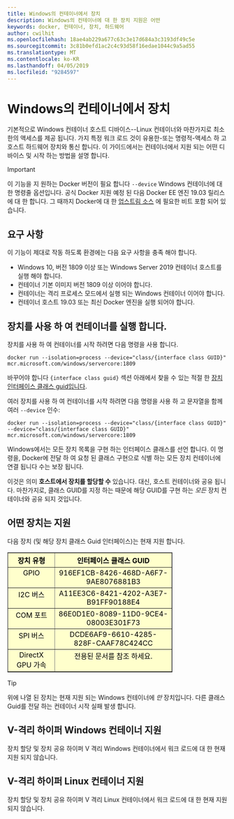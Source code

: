```yaml
---
title: Windows의 컨테이너에서 장치
description: Windows의 컨테이너에 대 한 장치 지원은 어떤
keywords: docker, 컨테이너, 장치, 하드웨어
author: cwilhit
ms.openlocfilehash: 18ae4ab229a677c63c3e17d684a3c3193df49c5e
ms.sourcegitcommit: 3c81b0efd1ac2c4c93d58f16edae1044c9a5ad55
ms.translationtype: MT
ms.contentlocale: ko-KR
ms.lasthandoff: 04/05/2019
ms.locfileid: "9284597"
---
```

# <a name="devices-in-containers-on-windows"></a>Windows의 컨테이너에서 장치

기본적으로 Windows 컨테이너 호스트 디바이스--Linux 컨테이너와 마찬가지로 최소한의 액세스를 제공 됩니다. 가지 특정 워크 로드 것이 유용한-또는 명령적-액세스 하 고 호스트 하드웨어 장치와 통신 합니다. 이 가이드에서는 컨테이너에서 지원 되는 어떤 디바이스 및 시작 하는 방법을 설명 합니다.

> [!IMPORTANT]
> 이 기능을 지 원하는 Docker 버전이 필요 합니다 `--device` Windows 컨테이너에 대 한 명령줄 옵션입니다. 공식 Docker 지원 예정 된 다음 Docker EE 엔진 19.03 릴리스에 대 한 합니다. 그 때까지 Docker에 대 한 [업스트림 소스](https://master.dockerproject.org/) 에 필요한 비트 포함 되어 있습니다.

## <a name="requirements"></a>요구 사항

이 기능이 제대로 작동 하도록 환경에는 다음 요구 사항을 충족 해야 합니다.
- Windows 10, 버전 1809 이상 또는 Windows Server 2019 컨테이너 호스트를 실행 해야 합니다.
- 컨테이너 기본 이미지 버전 1809 이상 이어야 합니다.
- 컨테이너는 격리 프로세스 모드에서 실행 되는 Windows 컨테이너 이어야 합니다.
- 컨테이너 호스트 19.03 또는 최신 Docker 엔진을 실행 되어야 합니다.

## <a name="run-a-container-with-a-device"></a>장치를 사용 하 여 컨테이너를 실행 합니다.

장치를 사용 하 여 컨테이너를 시작 하려면 다음 명령을 사용 합니다.

```shell
docker run --isolation=process --device="class/{interface class GUID}" mcr.microsoft.com/windows/servercore:1809
```

바꾸어야 합니다 `{interface class guid}` 섹션 아래에서 찾을 수 있는 적절 한 [장치 인터페이스 클래스 guid입니다](https://docs.microsoft.com/en-us/windows-hardware/drivers/install/overview-of-device-interface-classes).

여러 장치를 사용 하 여 컨테이너를 시작 하려면 다음 명령을 사용 하 고 문자열을 함께 여러 `--device` 인수:

```shell
docker run --isolation=process --device="class/{interface class GUID}" --device="class/{interface class GUID}" mcr.microsoft.com/windows/servercore:1809
```

Windows에서는 모든 장치 목록을 구현 하는 인터페이스 클래스를 선언 합니다. 이 명령을, Docker에 전달 하 여 요청 된 클래스 구현으로 식별 하는 모든 장치 컨테이너에 연결 됩니다 수는 보장 됩니다.

이것은 의미 **호스트에서 장치를 할당할 수** 있습니다. 대신, 호스트 컨테이너와 공유 됩니다. 마찬가지로, 클래스 GUID를 지정 하는 때문에 해당 GUID를 구현 하는 _모든_ 장치 컨테이너와 공유 되지 것입니다.

## <a name="what-devices-are-supported"></a>어떤 장치는 지원

다음 장치 (및 해당 장치 클래스 Guid 인터페이스)는 현재 지원 합니다.
  
<table border="1" style="background-color:FFFFCC;border-collapse:collapse;border:1px solid FFCC00;color:000000;width:75%" cellpadding="5" cellspacing="5">
<thead>
<tr valign="top">
<th><center>장치 유형</center></th>
<th><center>인터페이스 클래스 GUID</center></th>
</tr>
</thead>
<tbody>
<tr valign="top">
<td><center>GPIO</center></td>
<td><center>916EF1CB-8426-468D-A6F7-9AE8076881B3</center></td>
</tr>
<tr valign="top">
<td><center>I2C 버스</center></td>
<td><center>A11EE3C6-8421-4202-A3E7-B91FF90188E4</center></td>
</tr>
<tr valign="top">
<td><center>COM 포트</center></td>
<td><center>86E0D1E0-8089-11D0-9CE4-08003E301F73</center></td>
</tr>
<tr valign="top">
<td><center>SPI 버스</center></td>
<td><center>DCDE6AF9-6610-4285-828F-CAAF78C424CC</center></td>
</tr>
<tr valign="top">
<td><center>DirectX GPU 가속</center></td>
<td><center>전용된 문서를 참조 하세요.</center></td>
</tr>
</tbody>
</table>

> [!TIP]
> 위에 나열 된 장치는 현재 지원 되는 Windows 컨테이너에 _만_ 장치입니다. 다른 클래스 Guid를 전달 하는 컨테이너 시작 실패 발생 합니다.

## <a name="hyper-v-isolated-windows-container-support"></a>V-격리 하이퍼 Windows 컨테이너 지원

장치 할당 및 장치 공유 하이퍼 V 격리 Windows 컨테이너에서 워크 로드에 대 한 현재 지원 되지 않습니다.

## <a name="hyper-v-isolated-linux-container-support"></a>V-격리 하이퍼 Linux 컨테이너 지원

장치 할당 및 장치 공유 하이퍼 V 격리 Linux 컨테이너에서 워크 로드에 대 한 현재 지원 되지 않습니다.
